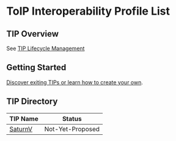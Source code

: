 # ToIP Interoperability Profile List

## TIP Overview
See [TIP Lifecycle Management](./TIP_LIFECYCLE_MANAGEMENT.md)

## Getting Started
[Discover exiting TIPs or learn how to create your own](./TIP_GETTING_STARTED.md).

## TIP Directory

| TIP Name | Status|
| --- | --- |
| [SaturnV]() | Not-Yet-Proposed |
